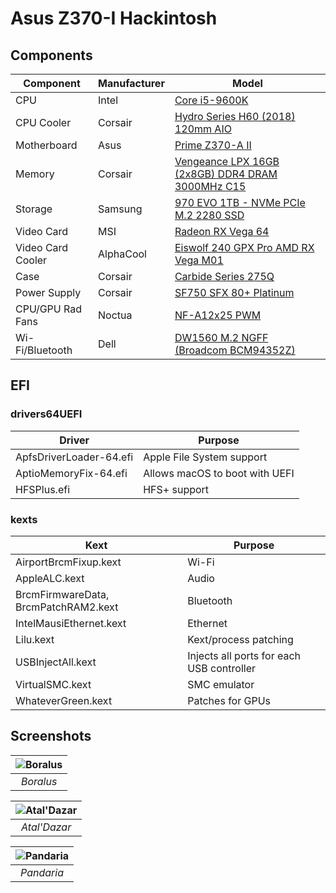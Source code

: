 # Asus Z370-I Hackintosh

## Components

| Component         | Manufacturer | Model
| ----------------- | -------------| ---
| CPU               | Intel        | [Core i5-9600K](https://ark.intel.com/content/www/us/en/ark/products/134896/intel-core-i5-9600k-processor-9m-cache-up-to-4-60-ghz.html)
| CPU Cooler        | Corsair      | [Hydro Series H60 (2018) 120mm AIO](https://www.corsair.com/us/en/Categories/Products/Liquid-Cooling/Single-Radiator-Liquid-Coolers/Hydro-Series™-H60-%282018%29-120mm-Liquid-CPU-Cooler/p/CW-9060036-WW)
| Motherboard       | Asus         | [Prime Z370-A II](https://www.asus.com/us/Motherboards/PRIME-Z370-A-II/)
| Memory            | Corsair      | [Vengeance LPX 16GB (2x8GB) DDR4 DRAM 3000MHz C15](https://www.corsair.com/us/en/Categories/Products/Memory/vengeance-lpx-black/p/CMK16GX4M2B3000C15)
| Storage           | Samsung      | [970 EVO 1TB - NVMe PCIe M.2 2280 SSD](https://www.samsung.com/us/computing/memory-storage/solid-state-drives/ssd-970-evo-nvme-m-2-1tb-mz-v7e1t0bw/)
| Video Card        | MSI          | [Radeon RX Vega 64](https://www.msi.com/Graphics-card/Radeon-RX-Vega-64-8G)
| Video Card Cooler | AlphaCool    | [Eiswolf 240 GPX Pro AMD RX Vega M01](https://www.alphacool.com/shop/neue-produkte/22291/alphacool-eiswolf-120-gpx-pro-amd-rx-vega-m01-black)
| Case              | Corsair      | [Carbide Series 275Q](https://www.corsair.com/us/en/Categories/Products/Cases/Mid-Tower-ATX-Cases/Carbide-Series-275Q-Mid-Tower-Quiet-Gaming-Case-%E2%80%94-Black/p/CC-9011164-WW)
| Power Supply      | Corsair      | [SF750 SFX 80+ Platinum](https://www.corsair.com/us/en/Categories/Products/Power-Supply-Units/Power-Supply-Units-Advanced/SF-Series/p/CP-9020186-NA)
| CPU/GPU Rad Fans  | Noctua       | [NF-A12x25 PWM](https://noctua.at/en/nf-a12x25-pwm)
| Wi-Fi/Bluetooth   | Dell         | [DW1560 M.2 NGFF (Broadcom BCM94352Z)](https://wikidevi.com/wiki/Dell_Wireless_1560_(DW1560))

## EFI

### drivers64UEFI

| Driver                          | Purpose
| ------------------------------- | ---
| ApfsDriverLoader-64.efi         | Apple File System support
| AptioMemoryFix-64.efi           | Allows macOS to boot with UEFI
| HFSPlus.efi                     | HFS+ support

### kexts

| Kext                                 | Purpose
| ------------------------------------ | ---
| AirportBrcmFixup.kext                | Wi-Fi
| AppleALC.kext                        | Audio
| BrcmFirmwareData, BrcmPatchRAM2.kext | Bluetooth
| IntelMausiEthernet.kext              | Ethernet
| Lilu.kext                            | Kext/process patching
| USBInjectAll.kext                    | Injects all ports for each USB controller
| VirtualSMC.kext                      | SMC emulator
| WhateverGreen.kext                   | Patches for GPUs

## Screenshots

| ![Boralus](https://github.com/phine-eredar/asus-z370-i-hackintosh/blob/master/Screen%20Shot%202019-02-25%20at%204.46.13%20PM.jpg) | 
|:--:| 
| *Boralus* |

| ![Atal'Dazar](https://github.com/phine-eredar/asus-z370-i-hackintosh/blob/master/Screen%20Shot%202019-03-11%20at%2010.00.58%20PM.png) | 
|:--:| 
| *Atal'Dazar* |

| ![Pandaria](https://github.com/phine-eredar/asus-z370-i-hackintosh/blob/master/Screen%20Shot%202019-03-20%20at%2012.00.18%20AM.png) | 
|:--:| 
| *Pandaria* |
